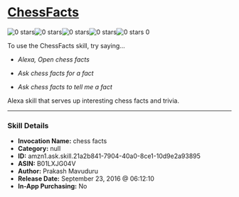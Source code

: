 # [ChessFacts](http://alexa.amazon.com/#skills/amzn1.ask.skill.21a2b841-7904-40a0-8ce1-10d9e2a93895)
![0 stars](../../images/ic_star_border_black_18dp_1x.png)![0 stars](../../images/ic_star_border_black_18dp_1x.png)![0 stars](../../images/ic_star_border_black_18dp_1x.png)![0 stars](../../images/ic_star_border_black_18dp_1x.png)![0 stars](../../images/ic_star_border_black_18dp_1x.png) 0

To use the ChessFacts skill, try saying...

* *Alexa, Open chess facts*

* *Ask chess facts for a fact*

* *Ask chess facts to tell me a fact*

Alexa skill that serves up interesting chess facts and trivia.

***

### Skill Details

* **Invocation Name:** chess facts
* **Category:** null
* **ID:** amzn1.ask.skill.21a2b841-7904-40a0-8ce1-10d9e2a93895
* **ASIN:** B01LXJG04V
* **Author:** Prakash Mavuduru
* **Release Date:** September 23, 2016 @ 06:12:10
* **In-App Purchasing:** No
